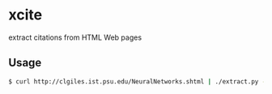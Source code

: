 # xcite
extract citations from HTML Web pages

## Usage

```sh
$ curl http://clgiles.ist.psu.edu/NeuralNetworks.shtml | ./extract.py -r rules.json -t 0.6 | ../ParsCit/bin/parseRefStrings.pl - | ./index.py
```
